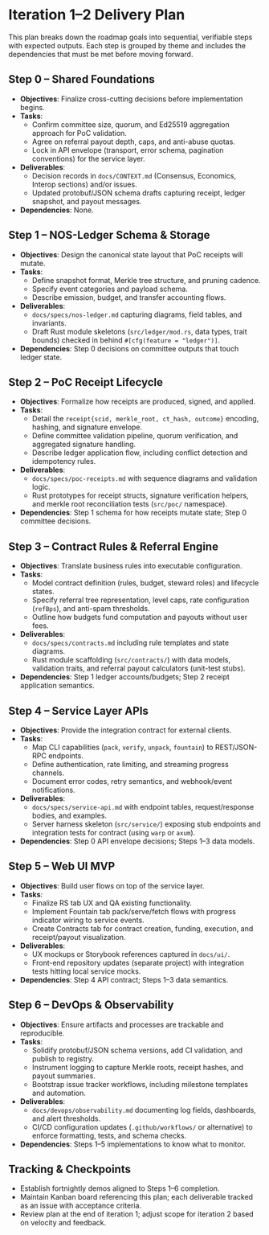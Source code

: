 # Iteration 1–2 Delivery Plan

This plan breaks down the roadmap goals into sequential, verifiable steps with expected outputs. Each step is grouped by theme and includes the dependencies that must be met before moving forward.

## Step 0 – Shared Foundations
- **Objectives**: Finalize cross-cutting decisions before implementation begins.
- **Tasks**:
  - Confirm committee size, quorum, and Ed25519 aggregation approach for PoC validation.
  - Agree on referral payout depth, caps, and anti-abuse quotas.
  - Lock in API envelope (transport, error schema, pagination conventions) for the service layer.
- **Deliverables**:
  - Decision records in `docs/CONTEXT.md` (Consensus, Economics, Interop sections) and/or issues.
  - Updated protobuf/JSON schema drafts capturing receipt, ledger snapshot, and payout messages.
- **Dependencies**: None.

## Step 1 – NOS-Ledger Schema & Storage
- **Objectives**: Design the canonical state layout that PoC receipts will mutate.
- **Tasks**:
  - Define snapshot format, Merkle tree structure, and pruning cadence.
  - Specify event categories and payload schema.
  - Describe emission, budget, and transfer accounting flows.
- **Deliverables**:
  - `docs/specs/nos-ledger.md` capturing diagrams, field tables, and invariants.
  - Draft Rust module skeletons (`src/ledger/mod.rs`, data types, trait bounds) checked in behind `#[cfg(feature = "ledger")]`.
- **Dependencies**: Step 0 decisions on committee outputs that touch ledger state.

## Step 2 – PoC Receipt Lifecycle
- **Objectives**: Formalize how receipts are produced, signed, and applied.
- **Tasks**:
  - Detail the `receipt{scid, merkle_root, ct_hash, outcome}` encoding, hashing, and signature envelope.
  - Define committee validation pipeline, quorum verification, and aggregated signature handling.
  - Describe ledger application flow, including conflict detection and idempotency rules.
- **Deliverables**:
  - `docs/specs/poc-receipts.md` with sequence diagrams and validation logic.
  - Rust prototypes for receipt structs, signature verification helpers, and merkle root reconciliation tests (`src/poc/` namespace).
- **Dependencies**: Step 1 schema for how receipts mutate state; Step 0 committee decisions.

## Step 3 – Contract Rules & Referral Engine
- **Objectives**: Translate business rules into executable configuration.
- **Tasks**:
  - Model contract definition (rules, budget, steward roles) and lifecycle states.
  - Specify referral tree representation, level caps, rate configuration (`refBps`), and anti-spam thresholds.
  - Outline how budgets fund computation and payouts without user fees.
- **Deliverables**:
  - `docs/specs/contracts.md` including rule templates and state diagrams.
  - Rust module scaffolding (`src/contracts/`) with data models, validation traits, and referral payout calculators (unit-test stubs).
- **Dependencies**: Step 1 ledger accounts/budgets; Step 2 receipt application semantics.

## Step 4 – Service Layer APIs
- **Objectives**: Provide the integration contract for external clients.
- **Tasks**:
  - Map CLI capabilities (`pack`, `verify`, `unpack`, `fountain`) to REST/JSON-RPC endpoints.
  - Define authentication, rate limiting, and streaming progress channels.
  - Document error codes, retry semantics, and webhook/event notifications.
- **Deliverables**:
  - `docs/specs/service-api.md` with endpoint tables, request/response bodies, and examples.
  - Server harness skeleton (`src/service/`) exposing stub endpoints and integration tests for contract (using `warp` or `axum`).
- **Dependencies**: Step 0 API envelope decisions; Steps 1–3 data models.

## Step 5 – Web UI MVP
- **Objectives**: Build user flows on top of the service layer.
- **Tasks**:
  - Finalize RS tab UX and QA existing functionality.
  - Implement Fountain tab pack/serve/fetch flows with progress indicator wiring to service events.
  - Create Contracts tab for contract creation, funding, execution, and receipt/payout visualization.
- **Deliverables**:
  - UX mockups or Storybook references captured in `docs/ui/`.
  - Front-end repository updates (separate project) with integration tests hitting local service mocks.
- **Dependencies**: Step 4 API contract; Steps 1–3 data semantics.

## Step 6 – DevOps & Observability
- **Objectives**: Ensure artifacts and processes are trackable and reproducible.
- **Tasks**:
  - Solidify protobuf/JSON schema versions, add CI validation, and publish to registry.
  - Instrument logging to capture Merkle roots, receipt hashes, and payout summaries.
  - Bootstrap issue tracker workflows, including milestone templates and automation.
- **Deliverables**:
  - `docs/devops/observability.md` documenting log fields, dashboards, and alert thresholds.
  - CI/CD configuration updates (`.github/workflows/` or alternative) to enforce formatting, tests, and schema checks.
- **Dependencies**: Steps 1–5 implementations to know what to monitor.

## Tracking & Checkpoints
- Establish fortnightly demos aligned to Steps 1–6 completion.
- Maintain Kanban board referencing this plan; each deliverable tracked as an issue with acceptance criteria.
- Review plan at the end of iteration 1; adjust scope for iteration 2 based on velocity and feedback.

